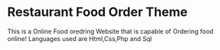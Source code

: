 # Restaurant Food Order Theme
This is a Online Food oredring Website that is capable of Ordering food online!
Languages used are Html,Css,Php and Sql

